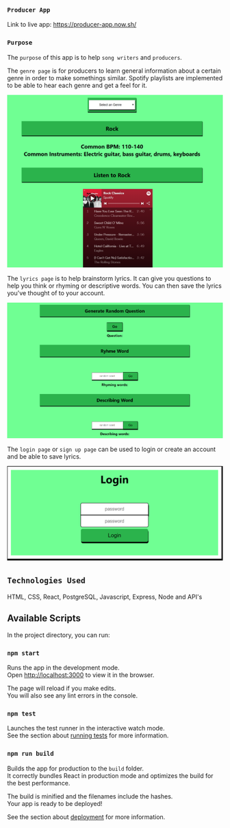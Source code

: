 ### `Producer App`

Link to live app: https://producer-app.now.sh/

### `Purpose`

The `purpose` of this app is to help `song writers` and `producers`.

The `genre page` is for producers to learn general information about a certain genre in order to make somethings similar. Spotify playlists are implemented to be able to hear each genre and get a feel for it.

![](src/pictures/genrepage.PNG)

The `lyrics page` is to help brainstorm lyrics. It can give you questions to help you think or rhyming or descriptive words. You can then save the lyrics you've thought of to your account.

![](src/pictures/lyricspage.PNG)

The `login page` or `sign up page` can be used to login or create an account and be able to save lyrics.

![](src/pictures/loginpage.PNG)

## `Technologies Used`
HTML, CSS, React, PostgreSQL, Javascript, Express, Node and API's

## Available Scripts

In the project directory, you can run:

### `npm start`

Runs the app in the development mode.<br />
Open [http://localhost:3000](http://localhost:3000) to view it in the browser.

The page will reload if you make edits.<br />
You will also see any lint errors in the console.

### `npm test`

Launches the test runner in the interactive watch mode.<br />
See the section about [running tests](https://facebook.github.io/create-react-app/docs/running-tests) for more information.

### `npm run build`

Builds the app for production to the `build` folder.<br />
It correctly bundles React in production mode and optimizes the build for the best performance.

The build is minified and the filenames include the hashes.<br />
Your app is ready to be deployed!

See the section about [deployment](https://facebook.github.io/create-react-app/docs/deployment) for more information.

